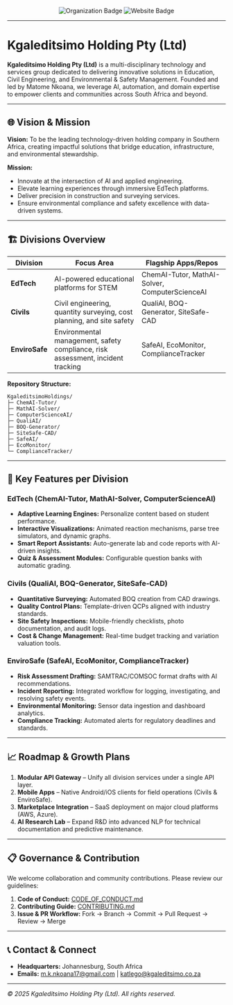 <p align="center">
  <img src="https://img.shields.io/badge/Org-KgaleditsimoHoldings-blue?style=flat-square" alt="Organization Badge"/>
  <img src="https://img.shields.io/badge/Website-Coming--Soon-lightgrey?style=flat-square" alt="Website Badge"/>
</p>

---

# Kgaleditsimo Holding Pty (Ltd)

**Kgaleditsimo Holding Pty (Ltd)** is a multi-disciplinary technology and services group dedicated to delivering innovative solutions in Education, Civil Engineering, and Environmental & Safety Management. Founded and led by Matome Nkoana, we leverage AI, automation, and domain expertise to empower clients and communities across South Africa and beyond.

---

## 🌐 Vision & Mission

**Vision:**
To be the leading technology-driven holding company in Southern Africa, creating impactful solutions that bridge education, infrastructure, and environmental stewardship.

**Mission:**
- Innovate at the intersection of AI and applied engineering.
- Elevate learning experiences through immersive EdTech platforms.
- Deliver precision in construction and surveying services.
- Ensure environmental compliance and safety excellence with data-driven systems.

---

## 🏗️ Divisions Overview

| Division       | Focus Area                                                                    | Flagship Apps/Repos                                            |
|----------------|-------------------------------------------------------------------------------|----------------------------------------------------------------|
| **EdTech**     | AI-powered educational platforms for STEM                                     | ChemAI-Tutor, MathAI-Solver, ComputerScienceAI                 |
| **Civils**     | Civil engineering, quantity surveying, cost planning, and site safety         | QualiAI, BOQ-Generator, SiteSafe-CAD                           |
| **EnviroSafe** | Environmental management, safety compliance, risk assessment, incident tracking | SafeAI, EcoMonitor, ComplianceTracker                          |

**Repository Structure:**
```
KgaleditsimoHoldings/
├─ ChemAI-Tutor/
├─ MathAI-Solver/
├─ ComputerScienceAI/
├─ QualiAI/
├─ BOQ-Generator/
├─ SiteSafe-CAD/
├─ SafeAI/
├─ EcoMonitor/
└─ ComplianceTracker/
```

---

## 🚀 Key Features per Division

### EdTech (ChemAI-Tutor, MathAI-Solver, ComputerScienceAI)
- **Adaptive Learning Engines:** Personalize content based on student performance.
- **Interactive Visualizations:** Animated reaction mechanisms, parse tree simulators, and dynamic graphs.
- **Smart Report Assistants:** Auto-generate lab and code reports with AI-driven insights.
- **Quiz & Assessment Modules:** Configurable question banks with automatic grading.

### Civils (QualiAI, BOQ-Generator, SiteSafe-CAD)
- **Quantitative Surveying:** Automated BOQ creation from CAD drawings.
- **Quality Control Plans:** Template-driven QCPs aligned with industry standards.
- **Site Safety Inspections:** Mobile-friendly checklists, photo documentation, and audit logs.
- **Cost & Change Management:** Real-time budget tracking and variation valuation tools.

### EnviroSafe (SafeAI, EcoMonitor, ComplianceTracker)
- **Risk Assessment Drafting:** SAMTRAC/COMSOC format drafts with AI recommendations.
- **Incident Reporting:** Integrated workflow for logging, investigating, and resolving safety events.
- **Environmental Monitoring:** Sensor data ingestion and dashboard analytics.
- **Compliance Tracking:** Automated alerts for regulatory deadlines and standards.

---

## 📈 Roadmap & Growth Plans

1. **Modular API Gateway** – Unify all division services under a single API layer.
2. **Mobile Apps** – Native Android/iOS clients for field operations (Civils & EnviroSafe).
3. **Marketplace Integration** – SaaS deployment on major cloud platforms (AWS, Azure).
4. **AI Research Lab** – Expand R&D into advanced NLP for technical documentation and predictive maintenance.

---

## 📋 Governance & Contribution

We welcome collaboration and community contributions. Please review our guidelines:

1. **Code of Conduct:** [CODE_OF_CONDUCT.md](./CODE_OF_CONDUCT.md)
2. **Contributing Guide:** [CONTRIBUTING.md](./CONTRIBUTING.md)
3. **Issue & PR Workflow:** Fork → Branch → Commit → Pull Request → Review → Merge

---

## 📞 Contact & Connect

* **Headquarters:** Johannesburg, South Africa  
* **Emails:** m.k.nkoana17@gmail.com | katlego@kgaleditsimo.co.za

---

*© 2025 Kgaleditsimo Holding Pty (Ltd). All rights reserved.*
